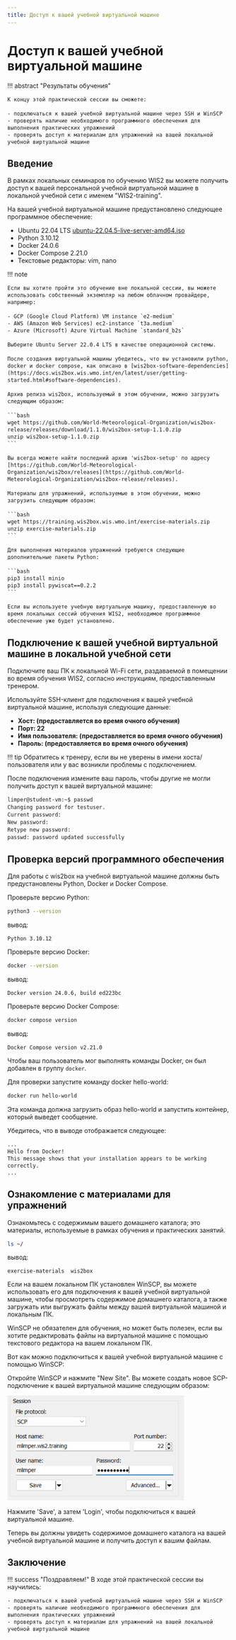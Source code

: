 ```yaml
---
title: Доступ к вашей учебной виртуальной машине
---
```


# Доступ к вашей учебной виртуальной машине

!!! abstract "Результаты обучения"

    К концу этой практической сессии вы сможете:

    - подключаться к вашей учебной виртуальной машине через SSH и WinSCP
    - проверять наличие необходимого программного обеспечения для выполнения практических упражнений
    - проверять доступ к материалам для упражнений на вашей локальной учебной виртуальной машине

## Введение

В рамках локальных семинаров по обучению WIS2 вы можете получить доступ к вашей персональной учебной виртуальной машине в локальной учебной сети с именем "WIS2-training".

На вашей учебной виртуальной машине предустановлено следующее программное обеспечение:

- Ubuntu 22.04 LTS [ubuntu-22.04.5-live-server-amd64.iso](https://releases.ubuntu.com/jammy/ubuntu-22.04.5-live-server-amd64.iso)
- Python 3.10.12
- Docker 24.0.6
- Docker Compose 2.21.0
- Текстовые редакторы: vim, nano

!!! note

    Если вы хотите пройти это обучение вне локальной сессии, вы можете использовать собственный экземпляр на любом облачном провайдере, например:

    - GCP (Google Cloud Platform) VM instance `e2-medium`
    - AWS (Amazon Web Services) ec2-instance `t3a.medium`
    - Azure (Microsoft) Azure Virtual Machine `standard_b2s`

    Выберите Ubuntu Server 22.0.4 LTS в качестве операционной системы.
    
    После создания виртуальной машины убедитесь, что вы установили python, docker и docker compose, как описано в [wis2box-software-dependencies](https://docs.wis2box.wis.wmo.int/en/latest/user/getting-started.html#software-dependencies).
    
    Архив релиза wis2box, используемый в этом обучении, можно загрузить следующим образом:

    ```bash
    wget https://github.com/World-Meteorological-Organization/wis2box-release/releases/download/1.1.0/wis2box-setup-1.1.0.zip
    unzip wis2box-setup-1.1.0.zip
    ```
    
    Вы всегда можете найти последний архив 'wis2box-setup' по адресу [https://github.com/World-Meteorological-Organization/wis2box/releases](https://github.com/World-Meteorological-Organization/wis2box-release/releases).

    Материалы для упражнений, используемые в этом обучении, можно загрузить следующим образом:

    ```bash
    wget https://training.wis2box.wis.wmo.int/exercise-materials.zip
    unzip exercise-materials.zip
    ```

    Для выполнения материалов упражнений требуются следующие дополнительные пакеты Python:

    ```bash
    pip3 install minio
    pip3 install pywiscat==0.2.2
    ```

    Если вы используете учебную виртуальную машину, предоставленную во время локальных сессий обучения WIS2, необходимое программное обеспечение уже будет установлено.

## Подключение к вашей учебной виртуальной машине в локальной учебной сети

Подключите ваш ПК к локальной Wi-Fi сети, раздаваемой в помещении во время обучения WIS2, согласно инструкциям, предоставленным тренером.

Используйте SSH-клиент для подключения к вашей учебной виртуальной машине, используя следующие данные:

- **Хост: (предоставляется во время очного обучения)**
- **Порт: 22**
- **Имя пользователя: (предоставляется во время очного обучения)**
- **Пароль: (предоставляется во время очного обучения)**

!!! tip
    Обратитесь к тренеру, если вы не уверены в имени хоста/пользователя или у вас возникли проблемы с подключением.

После подключения измените ваш пароль, чтобы другие не могли получить доступ к вашей виртуальной машине:

```bash
limper@student-vm:~$ passwd
Changing password for testuser.
Current password:
New password:
Retype new password:
passwd: password updated successfully
```

## Проверка версий программного обеспечения

Для работы с wis2box на учебной виртуальной машине должны быть предустановлены Python, Docker и Docker Compose. 

Проверьте версию Python:
```bash
python3 --version
```
вывод:
```console
Python 3.10.12
```

Проверьте версию Docker:
```bash
docker --version
```
вывод:
```console
Docker version 24.0.6, build ed223bc
```

Проверьте версию Docker Compose:
```bash
docker compose version
```
вывод:
```console
Docker Compose version v2.21.0
```

Чтобы ваш пользователь мог выполнять команды Docker, он был добавлен в группу `docker`. 

Для проверки запустите команду docker hello-world:
```bash
docker run hello-world
```

Эта команда должна загрузить образ hello-world и запустить контейнер, который выведет сообщение. 

Убедитесь, что в выводе отображается следующее:

```console
...
Hello from Docker!
This message shows that your installation appears to be working correctly.
...
```

## Ознакомление с материалами для упражнений

Ознакомьтесь с содержимым вашего домашнего каталога; это материалы, используемые в рамках обучения и практических занятий.

```bash
ls ~/
```
вывод:
```console
exercise-materials  wis2box
```

Если на вашем локальном ПК установлен WinSCP, вы можете использовать его для подключения к вашей учебной виртуальной машине, чтобы просмотреть содержимое домашнего каталога, а также загружать или выгружать файлы между вашей виртуальной машиной и локальным ПК. 

WinSCP не обязателен для обучения, но может быть полезен, если вы хотите редактировать файлы на виртуальной машине с помощью текстового редактора на вашем локальном ПК.

Вот как можно подключиться к вашей учебной виртуальной машине с помощью WinSCP:

Откройте WinSCP и нажмите "New Site". Вы можете создать новое SCP-подключение к вашей виртуальной машине следующим образом:

<img alt="winscp-student-vm-scp.png" src="/../assets/img/winscp-student-vm-scp.png" width="400">

Нажмите 'Save', а затем 'Login', чтобы подключиться к вашей виртуальной машине.

Теперь вы должны увидеть содержимое домашнего каталога на вашей учебной виртуальной машине и получить доступ к вашим файлам.

## Заключение

!!! success "Поздравляем!"
    В ходе этой практической сессии вы научились:

    - подключаться к вашей учебной виртуальной машине через SSH и WinSCP
    - проверять наличие необходимого программного обеспечения для выполнения практических упражнений
    - проверять доступ к материалам для упражнений на вашей локальной учебной виртуальной машине